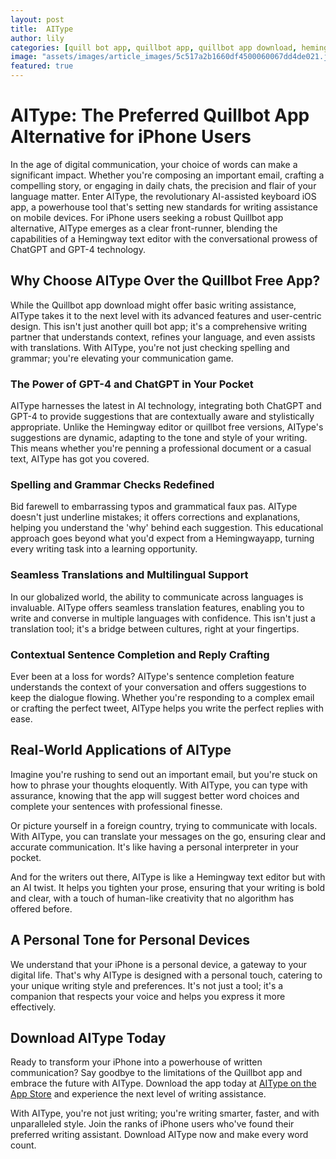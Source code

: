 ```yaml
---
layout: post
title:  AIType
author: lily
categories: [quill bot app, quillbot app, quillbot app download, hemingway text editor, hemingway editor, quillbot free, hemingwayapp]
image: "assets/images/article_images/5c517a2b1660df4500060067dd4de021.jpg"
featured: true
---
```


# AIType: The Preferred Quillbot App Alternative for iPhone Users

In the age of digital communication, your choice of words can make a significant impact. Whether you're composing an important email, crafting a compelling story, or engaging in daily chats, the precision and flair of your language matter. Enter AIType, the revolutionary AI-assisted keyboard iOS app, a powerhouse tool that's setting new standards for writing assistance on mobile devices. For iPhone users seeking a robust Quillbot app alternative, AIType emerges as a clear front-runner, blending the capabilities of a Hemingway text editor with the conversational prowess of ChatGPT and GPT-4 technology.

## Why Choose AIType Over the Quillbot Free App?

While the Quillbot app download might offer basic writing assistance, AIType takes it to the next level with its advanced features and user-centric design. This isn't just another quill bot app; it's a comprehensive writing partner that understands context, refines your language, and even assists with translations. With AIType, you're not just checking spelling and grammar; you're elevating your communication game.

### The Power of GPT-4 and ChatGPT in Your Pocket

AIType harnesses the latest in AI technology, integrating both ChatGPT and GPT-4 to provide suggestions that are contextually aware and stylistically appropriate. Unlike the Hemingway editor or quillbot free versions, AIType's suggestions are dynamic, adapting to the tone and style of your writing. This means whether you're penning a professional document or a casual text, AIType has got you covered.

### Spelling and Grammar Checks Redefined

Bid farewell to embarrassing typos and grammatical faux pas. AIType doesn't just underline mistakes; it offers corrections and explanations, helping you understand the 'why' behind each suggestion. This educational approach goes beyond what you'd expect from a Hemingwayapp, turning every writing task into a learning opportunity.

### Seamless Translations and Multilingual Support

In our globalized world, the ability to communicate across languages is invaluable. AIType offers seamless translation features, enabling you to write and converse in multiple languages with confidence. This isn't just a translation tool; it's a bridge between cultures, right at your fingertips.

### Contextual Sentence Completion and Reply Crafting

Ever been at a loss for words? AIType's sentence completion feature understands the context of your conversation and offers suggestions to keep the dialogue flowing. Whether you're responding to a complex email or crafting the perfect tweet, AIType helps you write the perfect replies with ease.

## Real-World Applications of AIType

Imagine you're rushing to send out an important email, but you're stuck on how to phrase your thoughts eloquently. With AIType, you can type with assurance, knowing that the app will suggest better word choices and complete your sentences with professional finesse.

Or picture yourself in a foreign country, trying to communicate with locals. With AIType, you can translate your messages on the go, ensuring clear and accurate communication. It's like having a personal interpreter in your pocket.

And for the writers out there, AIType is like a Hemingway text editor but with an AI twist. It helps you tighten your prose, ensuring that your writing is bold and clear, with a touch of human-like creativity that no algorithm has offered before.

## A Personal Tone for Personal Devices

We understand that your iPhone is a personal device, a gateway to your digital life. That's why AIType is designed with a personal touch, catering to your unique writing style and preferences. It's not just a tool; it's a companion that respects your voice and helps you express it more effectively.

## Download AIType Today

Ready to transform your iPhone into a powerhouse of written communication? Say goodbye to the limitations of the Quillbot app and embrace the future with AIType. Download the app today at [AIType on the App Store](https://apps.apple.com/us/app/aitype-grammar-check-keyboard/id6469163944) and experience the next level of writing assistance.

With AIType, you're not just writing; you're writing smarter, faster, and with unparalleled style. Join the ranks of iPhone users who've found their preferred writing assistant. Download AIType now and make every word count.